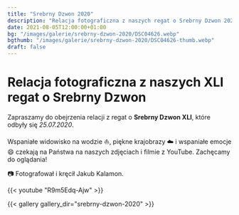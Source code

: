 ```yaml
---
title: "Srebrny Dzwon 2020"
description: "Relacja fotograficzna z naszych regat o Srebrny Dzwon 2020"
date: 2021-08-05T12:00:00+01:00
bg: "/images/galerie/srebrny-dzwon-2020/DSC04626.webp"
bgthumb: "/images/galerie/srebrny-dzwon-2020/DSC04626-thumb.webp"
draft: false
---
```



# Relacja fotograficzna z naszych XLI regat o Srebrny Dzwon

Zapraszamy do obejrzenia relacji z regat o **Srebrny Dzwon XLI**, które odbyły się *25.07.2020*. 

Wspaniałe widowisko na wodzie ⛵, piękne krajobrazy ☁️ i wspaniałe emocje 😄 czekają na Państwa na naszych zdjęciach i filmie z YouTube. Zachęcamy do oglądania!

📷 Fotografował i kręcił Jakub Kalamon.

{{< youtube "R9m5Edq-Ajw" >}}


{{< gallery gallery_dir="srebrny-dzwon-2020" >}}
